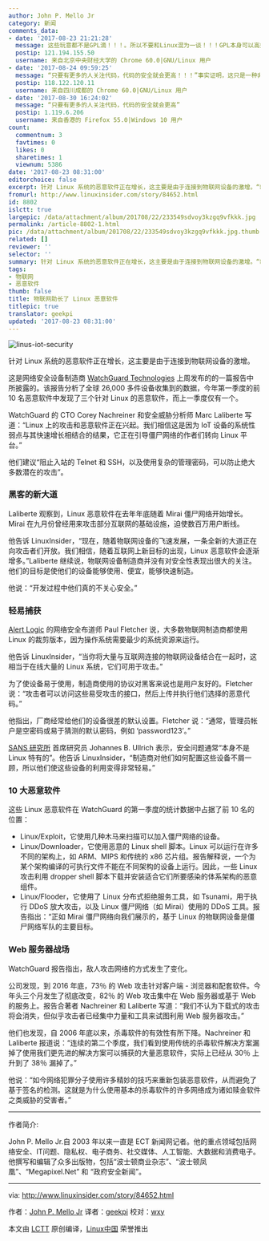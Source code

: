 ```yaml
---
author: John P. Mello Jr
category: 新闻
comments_data:
- date: '2017-08-23 21:21:28'
  message: 这些玩意都不是GPL滴！！！。所以不要和Linux混为一谈！！！GPL本身可以高效的检出恶意代码。。。还是那句名言说的好，只要有更多的人关注代码，代码的安全就会更高！！！
  postip: 121.194.155.50
  username: 来自北京中央财经大学的 Chrome 60.0|GNU/Linux 用户
- date: '2017-08-24 09:59:25'
  message: “只要有更多的人关注代码，代码的安全就会更高！！！”事实证明，这只是一种非常理想化的想象，现实中没有太多的人自愿来进行代码审核。
  postip: 118.122.120.11
  username: 来自四川成都的 Chrome 60.0|GNU/Linux 用户
- date: '2017-08-30 16:24:02'
  message: “只要有更多的人关注代码，代码的安全就会更高”
  postip: 1.119.6.206
  username: 来自香港的 Firefox 55.0|Windows 10 用户
count:
  commentnum: 3
  favtimes: 0
  likes: 0
  sharetimes: 1
  viewnum: 5386
date: '2017-08-23 08:31:00'
editorchoice: false
excerpt: 针对 Linux 系统的恶意软件正在增长，这主要是由于连接到物联网设备的激增。“制造商对他们如何配置这些设备不屑一顾，所以他们使这些设备的利用变得非常轻易。”
fromurl: http://www.linuxinsider.com/story/84652.html
id: 8802
islctt: true
largepic: /data/attachment/album/201708/22/233549sdvoy3kzgq9vfkkk.jpg
permalink: /article-8802-1.html
pic: /data/attachment/album/201708/22/233549sdvoy3kzgq9vfkkk.jpg.thumb.jpg
related: []
reviewer: ''
selector: ''
summary: 针对 Linux 系统的恶意软件正在增长，这主要是由于连接到物联网设备的激增。“制造商对他们如何配置这些设备不屑一顾，所以他们使这些设备的利用变得非常轻易。”
tags:
- 物联网
- 恶意软件
thumb: false
title: 物联网助长了 Linux 恶意软件
titlepic: true
translator: geekpi
updated: '2017-08-23 08:31:00'
---
```


![linus-iot-security](/data/attachment/album/201708/22/233549sdvoy3kzgq9vfkkk.jpg)


针对 Linux 系统的恶意软件正在增长，这主要是由于连接到物联网设备的激增。


这是网络安全设备制造商 [WatchGuard Technologies](http://www.watchguard.com/) 上周发布的的一篇报告中所披露的。该报告分析了全球 26,000 多件设备收集到的数据，今年第一季度的前 10 名恶意软件中发现了三个针对 Linux 的恶意软件，而上一季度仅有一个。


WatchGuard 的 CTO Corey Nachreiner 和安全威胁分析师 Marc Laliberte 写道：“Linux 上的攻击和恶意软件正在兴起。我们相信这是因为 IoT 设备的系统性弱点与其快速增长相结合的结果，它正在引导僵尸网络的作者们转向 Linux 平台。”


他们建议“阻止入站的 Telnet 和 SSH，以及使用复杂的管理密码，可以防止绝大多数潜在的攻击”。


### 黑客的新大道


Laliberte 观察到，Linux 恶意软件在去年年底随着 Mirai 僵尸网络开始增长。Mirai 在九月份曾经用来攻击部分互联网的基础设施，迫使数百万用户断线。


他告诉 LinuxInsider，“现在，随着物联网设备的飞速发展，一条全新的大道正在向攻击者们开放。我们相信，随着互联网上新目标的出现，Linux 恶意软件会逐渐增多。”Laliberte 继续说，物联网设备制造商并没有对安全性表现出很大的关注。他们的目标是使他们的设备能够使用、便宜，能够快速制造。


他说：“开发过程中他们真的不关心安全。”


### 轻易捕获


[Alert Logic](http://www.alertlogic.com/) 的网络安全布道师 Paul Fletcher 说，大多数物联网制造商都使用 Linux 的裁剪版本，因为操作系统需要最少的系统资源来运行。


他告诉 LinuxInsider，“当你将大量与互联网连接的物联网设备结合在一起时，这相当于在线大量的 Linux 系统，它们可用于攻击。”


为了使设备易于使用，制造商使用的协议对黑客来说也是用户友好的。Fletcher 说：“攻击者可以访问这些易受攻击的接口，然后上传并执行他们选择的恶意代码。”


他指出，厂商经常给他们的设备很差的默认设置。Fletcher 说：“通常，管理员帐户是空密码或易于猜测的默认密码，例如 ‘password123’。”


[SANS 研究所](http://www.sans.org/) 首席研究员 Johannes B. Ullrich 表示，安全问题通常“本身不是 Linux 特有的”。他告诉 LinuxInsider，“制造商对他们如何配置这些设备不屑一顾，所以他们使这些设备的利用变得非常轻易。”


### 10 大恶意软件


这些 Linux 恶意软件在 WatchGuard 的第一季度的统计数据中占据了前 10 名的位置：


* Linux/Exploit，它使用几种木马来扫描可以加入僵尸网络的设备。
* Linux/Downloader，它使用恶意的 Linux shell 脚本。Linux 可以运行在许多不同的架构上，如 ARM、MIPS 和传统的 x86 芯片组。报告解释说，一个为某个架构编译的可执行文件不能在不同架构的设备上运行。因此，一些 Linux 攻击利用 dropper shell 脚本下载并安装适合它们所要感染的体系架构的恶意组件。
* Linux/Flooder，它使用了 Linux 分布式拒绝服务工具，如 Tsunami，用于执行 DDoS 放大攻击，以及 Linux 僵尸网络（如 Mirai）使用的 DDoS 工具。报告指出：“正如 Mirai 僵尸网络向我们展示的，基于 Linux 的物联网设备是僵尸网络军队的主要目标。


### Web 服务器战场


WatchGuard 报告指出，敌人攻击网络的方式发生了变化。


公司发现，到 2016 年底，73％ 的 Web 攻击针对客户端 - 浏览器和配套软件。今年头三个月发生了彻底改变，82％ 的 Web 攻击集中在 Web 服务器或基于 Web 的服务上。报告合著者 Nachreiner 和 Laliberte 写道：“我们不认为下载式的攻击将会消失，但似乎攻击者已经集中力量和工具来试图利用 Web 服务器攻击。”


他们也发现，自 2006 年底以来，杀毒软件的有效性有所下降。Nachreiner 和 Laliberte 报道说：“连续的第二个季度，我们看到使用传统的杀毒软件解决方案漏掉了使用我们更先进的解决方案可以捕获的大量恶意软件，实际上已经从 30％ 上升到了 38％ 漏掉了。”


他说：“如今网络犯罪分子使用许多精妙的技巧来重新包装恶意软件，从而避免了基于签名的检测。这就是为什么使用基本的杀毒软件的许多网络成为诸如赎金软件之类威胁的受害者。”




---


作者简介:


John P. Mello Jr.自 2003 年以来一直是 ECT 新闻网记者。他的重点领域包括网络安全、IT问题、隐私权、电子商务、社交媒体、人工智能、大数据和消费电子。 他撰写和编辑了众多出版物，包括“波士顿商业杂志”、“波士顿凤凰”、“Megapixel.Net” 和 “政府安全新闻”。




---


via: <http://www.linuxinsider.com/story/84652.html>


作者：[John P. Mello Jr](john.mello@newsroom.ectnews.com) 译者：[geekpi](https://github.com/geekpi) 校对：[wxy](https://github.com/wxy)


本文由 [LCTT](https://github.com/LCTT/TranslateProject) 原创编译，[Linux中国](https://linux.cn/) 荣誉推出